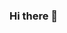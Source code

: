 ### Hi there 👋

<!--
**rbaklanov/rbaklanov** is a ✨ _special_ ✨ repository because its `README.md` (this file) appears on your GitHub profile.

Here are some ideas to get you started:

- 🔭 I’m currently working on ...
- 🌱 I’m currently learning ...
- 👯 I’m looking to collaborate on ...
- 🤔 I’m looking for help with ...
- 💬 Ask me about ...
- 📫 How to reach me: ...
- 😄 Pronouns: ...
- ⚡ Fun fact: ...
<a href="https://github.com/rbakalnov"><img alt="Git Stats" src="https://github-readme-stats.vercel.app/api?username=nunomaduro&show_icons=true" align="right" height="150" /></a>

